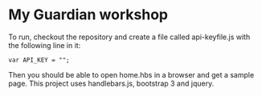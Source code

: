 # My Guardian workshop

To run, checkout the repository and create a file called api-keyfile.js with the following line in it:

`var API_KEY = "";`

 Then you should be able to open home.hbs in a browser and get a sample page. This project uses handlebars.js, bootstrap 3 and jquery.
